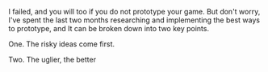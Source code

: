 I failed, and you will too if you do not prototype your game. But don't worry, I've spent the last two months researching and implementing the best ways to prototype, and It can be broken down into two key points.

One. The risky ideas come first.

Two. The uglier, the better
